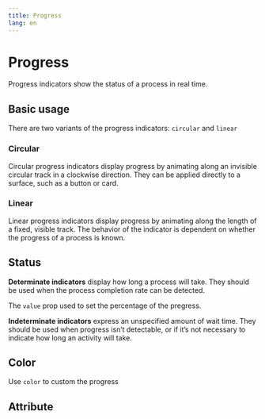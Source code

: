 ```yaml
---
title: Progress
lang: en
---
```


<script setup lang="ts">
  import props from "../../../example/progress/description/en-props.ts";
</script>

# Progress

Progress indicators show the status of a process in real time.

## Basic usage

There are two variants of the progress indicators: `circular` and `linear`

### Circular

Circular progress indicators display progress by animating along an invisible circular track in a clockwise direction. They can be applied directly to a surface, such as a button or card.
<demo src="../../../example/progress/circular.vue" preview="[2]" />

### Linear

Linear progress indicators display progress by animating along the length of a fixed, visible track. The behavior of the indicator is dependent on whether the progress of a process is known.
<demo src="../../../example/progress/linear.vue" preview="[2]" />

## Status

**Determinate indicators** display how long a process will take. They should be used when the process completion rate can be detected.

The `value` prop used to set the percentage of the pregress.
<demo src="../../../example/progress/determinate.vue" preview="[15, 16]" />

**Indeterminate indicators** express an unspecified amount of wait time. They should be used when progress isn’t detectable, or if it’s not necessary to indicate how long an activity will take.
<demo src="../../../example/progress/indeterminate.vue" preview="[2, 3]" />

## Color

Use `color` to custom the progress
<demo src="../../../example/progress/color.vue" preview="[2-5]" />

## Attribute

<data-table type="props" lang="zh" :data="props" />
